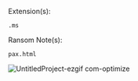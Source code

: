 Extension(s): 
```
.ms
```
Ransom Note(s): 
```
pax.html
```
![UntitledProject-ezgif com-optimize](https://github.com/user-attachments/assets/55ef1e6b-1342-4360-bfb6-74cc8dce512e)

